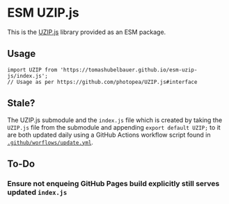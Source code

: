 # ESM UZIP.js

This is the [UZIP.js](https://github.com/photopea/UZIP.js) library provided as an ESM package.

## Usage

```
import UZIP from 'https://tomashubelbauer.github.io/esm-uzip-js/index.js';
// Usage as per https://github.com/photopea/UZIP.js#interface
```

## Stale?

The UZIP.js submodule and the `index.js` file which is created by taking the `UZIP.js` file
from the submodule and appending `export default UZIP;` to it are both updated daily using a
GitHub Actions workflow script found in
[`.github/worflows/update.yml`](.github/worflows/update.yml).

## To-Do

### Ensure not enqueing GitHub Pages build explicitly still serves updated `index.js`
